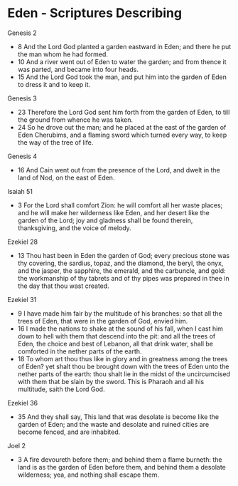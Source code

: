 # Eden - Scriptures Describing

Genesis 2

* 8 And the Lord God planted a garden eastward in Eden; and there he put the man whom he had formed.
* 10 And a river went out of Eden to water the garden; and from thence it was parted, and became into four heads.
* 15 And the Lord God took the man, and put him into the garden of Eden to dress it and to keep it.

Genesis 3

* 23 Therefore the Lord God sent him forth from the garden of Eden, to till the ground from whence he was taken.
* 24 So he drove out the man; and he placed at the east of the garden of Eden Cherubims, and a flaming sword which turned every way, to keep the way of the tree of life.

Genesis 4

* 16 And Cain went out from the presence of the Lord, and dwelt in the land of Nod, on the east of Eden.

Isaiah 51

* 3 For the Lord shall comfort Zion: he will comfort all her waste places; and he will make her wilderness like Eden, and her desert like the garden of the Lord; joy and gladness shall be found therein, thanksgiving, and the voice of melody.

Ezekiel 28

* 13 Thou hast been in Eden the garden of God; every precious stone was thy covering, the sardius, topaz, and the diamond, the beryl, the onyx, and the jasper, the sapphire, the emerald, and the carbuncle, and gold: the workmanship of thy tabrets and of thy pipes was prepared in thee in the day that thou wast created.

Ezekiel 31

* 9 I have made him fair by the multitude of his branches: so that all the trees of Eden, that were in the garden of God, envied him.
* 16 I made the nations to shake at the sound of his fall, when I cast him down to hell with them that descend into the pit: and all the trees of Eden, the choice and best of Lebanon, all that drink water, shall be comforted in the nether parts of the earth.
* 18 To whom art thou thus like in glory and in greatness among the trees of Eden? yet shalt thou be brought down with the trees of Eden unto the nether parts of the earth: thou shalt lie in the midst of the uncircumcised with them that be slain by the sword. This is Pharaoh and all his multitude, saith the Lord God.

Ezekiel 36

* 35 And they shall say, This land that was desolate is become like the garden of Eden; and the waste and desolate and ruined cities are become fenced, and are inhabited.

Joel 2

* 3 A fire devoureth before them; and behind them a flame burneth: the land is as the garden of Eden before them, and behind them a desolate wilderness; yea, and nothing shall escape them.

